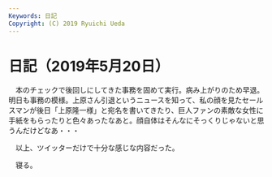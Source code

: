 ```yaml
---
Keywords: 日記
Copyright: (C) 2019 Ryuichi Ueda
---
```


# 日記（2019年5月20日）

　本のチェックで後回しにしてきた事務を固めて実行。病み上がりのため早退。明日も事務の模様。上原さん引退というニュースを知って、私の顔を見たセールスマンが後日「上原隆一様」と宛名を書いてきたり、巨人ファンの素敵な女性に手紙をもらったりと色々あったなあと。顔自体はそんなにそっくりじゃないと思うんだけどなあ・・・

　以上、ツイッターだけで十分な感じな内容だった。

　寝る。
